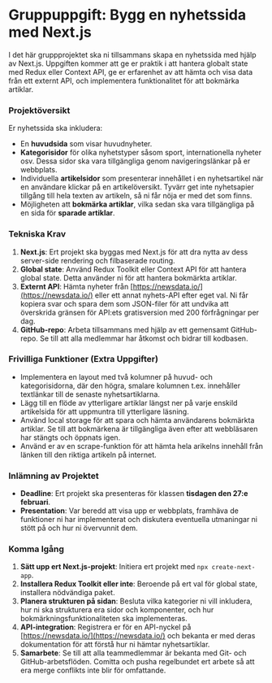 # Gruppuppgift: Bygg en nyhetssida med Next.js

I det här gruppprojektet ska ni tillsammans skapa en nyhetssida med hjälp av Next.js. Uppgiften kommer att ge er praktik i att hantera globalt state med Redux eller Context API, ge er erfarenhet av att hämta och visa data från ett externt API, och implementera funktionalitet för att bokmärka artiklar.

### Projektöversikt

Er nyhetssida ska inkludera:

- En **huvudsida** som visar huvudnyheter.
- **Kategorisidor** för olika nyhetstyper såsom sport, internationella nyheter osv. Dessa sidor ska vara tillgängliga genom navigeringslänkar på er webbplats.
- Individuella **artikelsidor** som presenterar innehållet i en nyhetsartikel när en användare klickar på en artikelöversikt. Tyvärr get inte nyhetsapier tillgång till hela texten av artikeln, så ni får nöja er med det som finns.
- Möjligheten att **bokmärka artiklar**, vilka sedan ska vara tillgängliga på en sida för **sparade artiklar**.

### Tekniska Krav

1. **Next.js**: Ert projekt ska byggas med Next.js för att dra nytta av dess server-side rendering och filbaserade routing.
2. **Global state**: Använd Redux Toolkit eller Context API för att hantera global state. Detta använder ni för att hantera bokmärkta artiklar.
3. **Externt API**: Hämta nyheter från [https://newsdata.io/](https://newsdata.io/) eller ett annat nyhets-API efter eget val. Ni får kopiera svar och spara dem som JSON-filer för att undvika att överskrida gränsen för API:ets gratisversion med 200 förfrågningar per dag.
4. **GitHub-repo**: Arbeta tillsammans med hjälp av ett gemensamt GitHub-repo. Se till att alla medlemmar har åtkomst och bidrar till kodbasen.

### Frivilliga Funktioner (Extra Uppgifter)

- Implementera en layout med två kolumner på huvud- och kategorisidorna, där den högra, smalare kolumnen t.ex. innehåller textlänkar till de senaste nyhetsartiklarna.
- Lägg till en flöde av ytterligare artiklar längst ner på varje enskild artikelsida för att uppmuntra till ytterligare läsning.
- Använd local storage för att spara och hämta användarens bokmärkta artiklar. Se till att bokmärkena är tillgängliga även efter att webbläsaren har stängts och öppnats igen.
- Använd er av en scrape-funktion för att hämta hela arikelns innehåll från länken till den riktiga artikeln på internet.

### Inlämning av Projektet

- **Deadline**: Ert projekt ska presenteras för klassen **tisdagen den 27:e februari**.
- **Presentation**: Var beredd att visa upp er webbplats, framhäva de funktioner ni har implementerat och diskutera eventuella utmaningar ni stött på och hur ni övervunnit dem.

### Komma Igång

1. **Sätt upp ert Next.js-projekt**: Initiera ert projekt med `npx create-next-app`.
2. **Installera Redux Toolkit eller inte**: Beroende på ert val för global state, installera nödvändiga paket.
3. **Planera strukturen på sidan**: Besluta vilka kategorier ni vill inkludera, hur ni ska strukturera era sidor och komponenter, och hur bokmärkningsfunktionaliteten ska implementeras.
4. **API-integration**: Registrera er för en API-nyckel på [https://newsdata.io/](https://newsdata.io/) och bekanta er med deras dokumentation för att förstå hur ni hämtar nyhetsartiklar.
5. **Samarbete**: Se till att alla teammedlemmar är bekanta med Git- och GitHub-arbetsflöden. Comitta och pusha regelbundet ert arbete så att era merge conflikts inte blir för omfattande.

